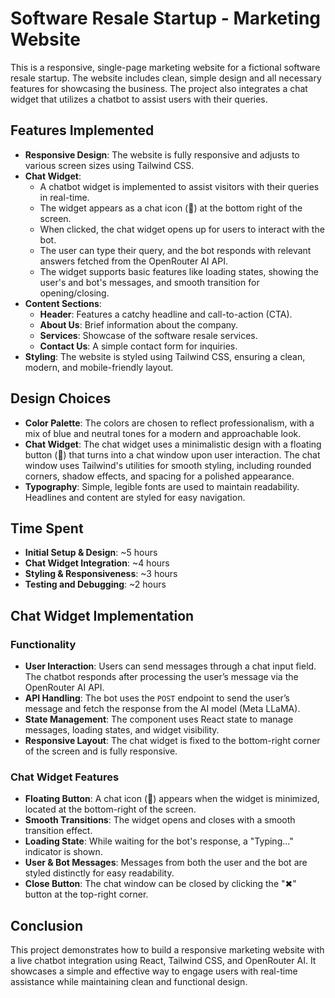 # Software Resale Startup - Marketing Website

This is a responsive, single-page marketing website for a fictional software resale startup. The website includes clean, simple design and all necessary features for showcasing the business. The project also integrates a chat widget that utilizes a chatbot to assist users with their queries.

## Features Implemented

- **Responsive Design**: The website is fully responsive and adjusts to various screen sizes using Tailwind CSS.
- **Chat Widget**: 
  - A chatbot widget is implemented to assist visitors with their queries in real-time.
  - The widget appears as a chat icon (💬) at the bottom right of the screen.
  - When clicked, the chat widget opens up for users to interact with the bot.
  - The user can type their query, and the bot responds with relevant answers fetched from the OpenRouter AI API.
  - The widget supports basic features like loading states, showing the user's and bot's messages, and smooth transition for opening/closing.
- **Content Sections**: 
  - **Header**: Features a catchy headline and call-to-action (CTA).
  - **About Us**: Brief information about the company.
  - **Services**: Showcase of the software resale services.
  - **Contact Us**: A simple contact form for inquiries.
- **Styling**: The website is styled using Tailwind CSS, ensuring a clean, modern, and mobile-friendly layout.

## Design Choices

- **Color Palette**: The colors are chosen to reflect professionalism, with a mix of blue and neutral tones for a modern and approachable look.
- **Chat Widget**: The chat widget uses a minimalistic design with a floating button (💬) that turns into a chat window upon user interaction. The chat window uses Tailwind's utilities for smooth styling, including rounded corners, shadow effects, and spacing for a polished appearance.
- **Typography**: Simple, legible fonts are used to maintain readability. Headlines and content are styled for easy navigation.

## Time Spent

- **Initial Setup & Design**: ~5 hours
- **Chat Widget Integration**: ~4 hours
- **Styling & Responsiveness**: ~3 hours
- **Testing and Debugging**: ~2 hours

## Chat Widget Implementation

### Functionality

- **User Interaction**: Users can send messages through a chat input field. The chatbot responds after processing the user’s message via the OpenRouter AI API.
- **API Handling**: The bot uses the `POST` endpoint to send the user’s message and fetch the response from the AI model (Meta LLaMA).
- **State Management**: The component uses React state to manage messages, loading states, and widget visibility.
- **Responsive Layout**: The chat widget is fixed to the bottom-right corner of the screen and is fully responsive.

### Chat Widget Features
- **Floating Button**: A chat icon (💬) appears when the widget is minimized, located at the bottom-right of the screen.
- **Smooth Transitions**: The widget opens and closes with a smooth transition effect.
- **Loading State**: While waiting for the bot's response, a "Typing..." indicator is shown.
- **User & Bot Messages**: Messages from both the user and the bot are styled distinctly for easy readability.
- **Close Button**: The chat window can be closed by clicking the "✖" button at the top-right corner.

## Conclusion

This project demonstrates how to build a responsive marketing website with a live chatbot integration using React, Tailwind CSS, and OpenRouter AI. It showcases a simple and effective way to engage users with real-time assistance while maintaining clean and functional design.


